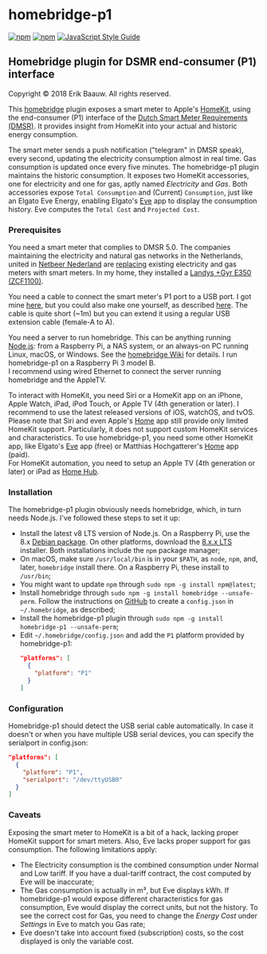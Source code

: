 # homebridge-p1
[![npm](https://img.shields.io/npm/dt/homebridge-p1.svg)](https://www.npmjs.com/package/homebridge-p1) [![npm](https://img.shields.io/npm/v/homebridge-p1.svg)](https://www.npmjs.com/package/homebridge-p1)
[![JavaScript Style Guide](https://img.shields.io/badge/code_style-standard-brightgreen.svg)](https://standardjs.com)

## Homebridge plugin for DSMR end-consumer (P1) interface
Copyright © 2018 Erik Baauw. All rights reserved.

This [homebridge](https://github.com/nfarina/homebridge) plugin exposes a smart meter to Apple's [HomeKit](http://www.apple.com/ios/home/), using the end-consumer (P1) interface of the [Dutch Smart Meter Requirements (DMSR)](https://www.netbeheernederland.nl/_upload/Files/Slimme_meter_15_a727fce1f1.pdf).  It provides insight from HomeKit into your actual and historic energy consumption.

The smart meter sends a push notification ("telegram" in DMSR speak), every second, updating the electricity consumption almost in real time.  Gas consumption is updated once every five minutes.  The homebridge-p1 plugin maintains the historic consumption.  It exposes two HomeKit accessories, one for electricity and one for gas, aptly named _Electricity_ and _Gas_.  Both accessories expose `Total Consumption` and (Current) `Consumption`, just like an Elgato Eve Energy, enabling Elgato's [Eve](https://www.elgato.com/en/eve/eve-app) app to display the consumption history.  Eve computes the `Total Cost` and `Projected Cost`.

### Prerequisites
You need a smart meter that complies to DMSR 5.0.  The companies maintaining the electricity and natural gas networks in the Netherlands, united in [Netbeer Nederland](https://www.netbeheernederland.nl) are [replacing](https://www.onsenergie.net/slimme-meter/) existing electricity and gas meters with smart meters.  In my home, they installed a [Landys +Gyr E350 (ZCF1100)](https://www.landisgyr.eu/product/landisgyr-e350-electricity-meter-new-generation/).

You need a cable to connect the smart meter's P1 port to a USB port.  I got mine [here](https://www.sossolutions.nl/slimme-meter-kabel), but you could also make one yourself, as described [here](http://gejanssen.com/howto/Slimme-meter-uitlezen/).  The cable is quite short (~1m) but you can extend it using a regular USB extension cable (female-A to A).

You need a server to run homebridge.  This can be anything running [Node.js](https://nodejs.org): from a Raspberry Pi, a NAS system, or an always-on PC running Linux, macOS, or Windows.  See the [homebridge Wiki](https://github.com/nfarina/homebridge/wiki) for details.  I run homebridge-p1 on a Raspberry Pi 3 model B.  
I recommend using wired Ethernet to connect the server running homebridge and the AppleTV.

To interact with HomeKit, you need Siri or a HomeKit app on an iPhone, Apple Watch, iPad, iPod Touch, or Apple TV (4th generation or later).  I recommend to use the latest released versions of iOS, watchOS, and tvOS.  
Please note that Siri and even Apple's [Home](https://support.apple.com/en-us/HT204893) app still provide only limited HomeKit support.  Particularly, it does not support custom HomeKit services and characteristics.  To use homebridge-p1, you need some other HomeKit app, like Elgato's [Eve](https://www.elgato.com/en/eve/eve-app) app (free) or Matthias Hochgatterer's [Home](http://selfcoded.com/home/) app (paid).  
For HomeKit automation, you need to setup an Apple TV (4th generation or later) or iPad as [Home Hub](https://support.apple.com/en-us/HT207057).

### Installation
The homebridge-p1 plugin obviously needs homebridge, which, in turn needs Node.js.  I've followed these steps to set it up:
- Install the latest v8 LTS version of Node.js.  On a Raspberry Pi, use the 8.x [Debian package](https://nodejs.org/en/download/package-manager/#debian-and-ubuntu-based-linux-distributions). On other platforms, download the [8.x.x LTS](https://nodejs.org) installer.  Both installations include the `npm` package manager;
- On macOS, make sure `/usr/local/bin` is in your `$PATH`, as `node`, `npm`, and, later, `homebridge` install there.  On a Raspberry Pi, these install to `/usr/bin`;
- You might want to update `npm` through `sudo npm -g install npm@latest`;
- Install homebridge through `sudo npm -g install homebridge --unsafe-perm`.  Follow the instructions on [GitHub](https://github.com/nfarina/homebridge#installation) to create a `config.json` in `~/.homebridge`, as described;
- Install the homebridge-p1 plugin through `sudo npm -g install homebridge-p1 --unsafe-perm`;
- Edit `~/.homebridge/config.json` and add the `P1` platform provided by homebridge-p1:
  ```json
  "platforms": [
    {
      "platform": "P1"
    }
  ]
  ```

### Configuration
Homebridge-p1 should detect the USB serial cable automatically.  In case it doesn't or when you have multiple USB serial devices, you can specify the serialport in config.json:
```json
"platforms": [
  {
    "platform": "P1",
    "serialport": "/dev/ttyUSB0"
  }
]
```

### Caveats
Exposing the smart meter to HomeKit is a bit of a hack, lacking proper HomeKit support for smart meters.  Also, Eve lacks proper support for gas consumption.  The following limitations apply:
- The Electricity consumption is the combined consumption under Normal and Low tariff.  If you have a dual-tariff contract, the cost computed by Eve will be inaccurate;
- The Gas consumption is actually in m³, but Eve displays kWh.  If homebridge-p1 would expose different characteristics for gas consumption, Eve would display the correct units, but not the history.  To see the correct cost for Gas, you need to change the _Energy Cost_ under _Settings_ in Eve to match you Gas rate;
- Eve doesn't take into account fixed (subscription) costs, so the cost displayed is only the variable cost.
